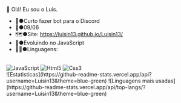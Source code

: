 👋 Olá! Eu sou o Luis.

 - 🤖●Curto fazer bot para o Discord
 - 🍰●09/06
 - 🗺●Site: https://luisin13.github.io/Luisin13/
 - 🌱●Evoluindo no JavaScript
 - 👨‍💻●Linguagens:
<div style="display: inline_block"><br>
    <img align="center" alt="JavaScript" src="https://img.shields.io/badge/JavaScript-323330?style=for-the-badge&logo=javascript&logoColor=F7DF1E" href="https://developer.mozilla.org/pt-BR/docs/Web/JavaScript">
    <img align="center" alt="Html5" src="https://img.shields.io/badge/HTML5-E34F26?style=for-the-badge&logo=html5&logoColor=white" href="https://developer.mozilla.org/pt-BR/docs/Web/HTML">
    <img align="center" alt="Css3" src="https://img.shields.io/badge/CSS3-1572B6?style=for-the-badge&logo=css3&logoColor=white" href="https://developer.mozilla.org/pt-BR/docs/Web/CSS">
</div>
![Estatisticas](https://github-readme-stats.vercel.app/api?username=Luisin13&theme=blue-green)
![Linguagens mais usadas](https://github-readme-stats.vercel.app/api/top-langs/?username=Luisin13&theme=blue-green)
